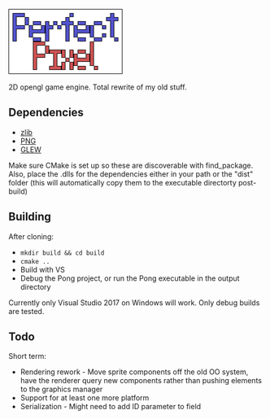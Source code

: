 ![PerfectPixel](dist/splash.png)

2D opengl game engine. Total rewrite of my old stuff.

## Dependencies
* [zlib](https://zlib.net/)
* [PNG](http://www.libpng.org/pub/png/)
* [GLEW](http://glew.sourceforge.net/)

Make sure CMake is set up so these are discoverable with find_package. Also, place the .dlls for the dependencies either in your path or the "dist" folder (this will automatically copy them to the executable directorty post-build)

## Building

After cloning:
* `mkdir build && cd build`
* `cmake ..`
* Build with VS
* Debug the Pong project, or run the Pong executable in the output directory

Currently only Visual Studio 2017 on Windows will work. Only debug builds are tested.

## Todo

Short term:
* Rendering rework - Move sprite components off the old OO system, have the renderer query new components rather than pushing elements to the graphics manager
* Support for at least one more platform
* Serialization - Might need to add ID parameter to field
